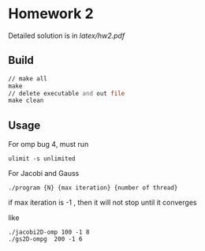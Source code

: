 # Homework 2

Detailed solution is in *latex/hw2.pdf*

## Build

```asm
// make all
make  
// delete executable and out file
make clean 
```

## Usage

For omp bug 4, must run
```
ulimit -s unlimited
```

For Jacobi and Gauss

```
./program {N} {max iteration} {number of thread}
```

if max iteration is -1 , then it will not stop until it converges

like
```
./jacobi2D-omp 100 -1 8 
./gs2D-ompg  200 -1 6
```
